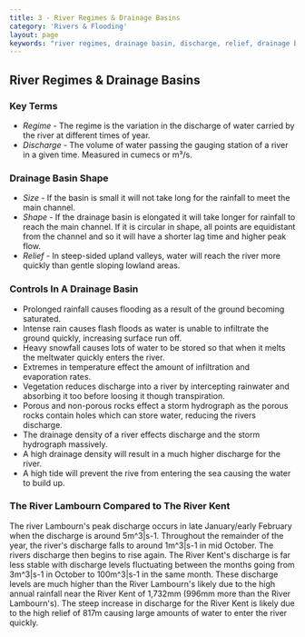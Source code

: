 ```yaml
---
title: 3 - River Regimes & Drainage Basins
category: 'Rivers & Flooding'
layout: page
keywords: "river regimes, drainage basin, discharge, relief, drainage basin controls"
---
```


River Regimes & Drainage Basins
-------------------------------

### Key Terms

- _Regime_ - The regime is the variation in the discharge of water carried by the river at different times of year. 
- _Discharge_ - The volume of water passing the gauging station of a river in a given time. Measured in cumecs or m³/s. 

### Drainage Basin Shape

- _Size_ - If the basin is small it will not take long for the rainfall to meet the main channel. 
- _Shape_ - If the drainage basin is elongated it will take longer for rainfall to reach the main channel. If it is circular in shape, all points are equidistant from the channel and so it will have a shorter lag time and higher peak flow.
- _Relief_ - In steep-sided upland valleys, water will reach the river more quickly than gentle sloping lowland areas. 

### Controls In A Drainage Basin

- Prolonged rainfall causes flooding as a result of the ground becoming saturated.
- Intense rain causes flash floods as water is unable to infiltrate the ground quickly, increasing surface run off.
- Heavy snowfall causes lots of water to be stored so that when it melts the meltwater quickly enters the river.
- Extremes in temperature effect the amount of infiltration and evaporation rates.
- Vegetation reduces discharge into a river by intercepting rainwater and absorbing it too before loosing it though transpiration. 
- Porous and non-porous rocks effect a storm hydrograph as the porous rocks contain holes which can store water, reducing the rivers discharge. 
- The drainage density of a river effects discharge and the storm hydrograph massively.
- A high drainage density will result in a much higher discharge for the river.
- A high tide will prevent the rive from entering the sea causing the water to build up.
 
### The River Lambourn Compared to The River Kent

The river Lambourn's peak discharge occurs in late January/early February when the discharge is around 5m^3|s-1. Throughout the remainder of the year, the river's discharge falls to around 1m^3|s-1 in mid October. The rivers discharge then begins to rise again. The River Kent's discharge is far less stable with discharge levels fluctuating between the months going from 3m^3|s-1 in October to 100m^3|s-1 in the same month. These discharge levels are much higher than the River Lambourn's likely due to the high annual rainfall near the River Kent of 1,732mm (996mm more than the River Lambourn's). The steep increase in discharge for the River Kent is likely due to the high relief of 817m causing large amounts of water to enter the river quickly. 